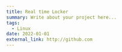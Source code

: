```yaml
---
title: Real time Locker
summary: Write about your project here...
tags:
  - Linux
date: 2022-01-01
external_link: http://github.com
---
```

